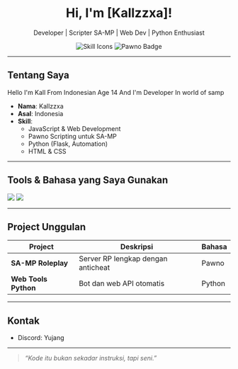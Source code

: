 <h1 align="center">Hi, I'm [Kallzzxa]!</h1>
<p align="center">
  Developer | Scripter SA-MP | Web Dev | Python Enthusiast
</p>

<p align="center">
  <img src="https://skillicons.dev/icons?i=js,html,css,python" alt="Skill Icons" />
  <img src="https://img.shields.io/badge/Pawno-blue?style=flat&logo=circle&logoColor=white" alt="Pawno Badge">
</p>

---

## Tentang Saya

Hello I'm Kall From Indonesian Age 14 And I'm Developer In world of samp

- **Nama**: Kallzzxa
- **Asal**: Indonesia
- **Skill**:
  - JavaScript & Web Development
  - Pawno Scripting untuk SA-MP
  - Python (Flask, Automation)
  - HTML & CSS

---

## Tools & Bahasa yang Saya Gunakan

<p>
  <img src="https://skillicons.dev/icons?i=js,html,css,python" />
  <img src="https://img.shields.io/badge/Pawno-blue?style=for-the-badge" />
</p>

---

## Project Unggulan

| Project | Deskripsi | Bahasa |
|--------|-----------|--------|
| **SA-MP Roleplay** | Server RP lengkap dengan anticheat | Pawno |
| **Web Tools Python** | Bot dan web API otomatis | Python |

---

## Kontak

- Discord: Yujang

---

> *“Kode itu bukan sekadar instruksi, tapi seni.”*
> 

